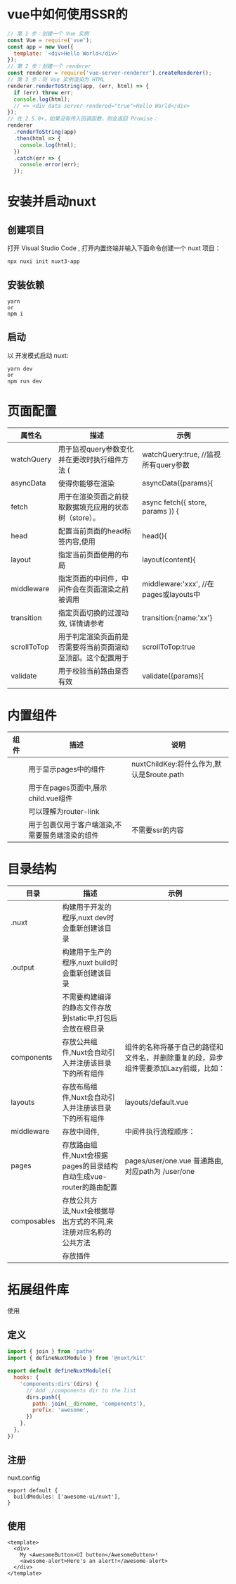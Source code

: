 # vue中如何使用SSR的

```javascript
// 第 1 步：创建一个 Vue 实例
const Vue = require('vue');
const app = new Vue({
  template: `<div>Hello World</div>`
});
// 第 2 步：创建一个 renderer
const renderer = require('vue-server-renderer').createRenderer();
// 第 3 步：将 Vue 实例渲染为 HTML
renderer.renderToString(app, (err, html) => {
  if (err) throw err;
  console.log(html);
  // => <div data-server-rendered="true">Hello World</div>
});
// 在 2.5.0+，如果没有传入回调函数，则会返回 Promise：
renderer
  .renderToString(app)
  .then(html => {
    console.log(html);
  })
  .catch(err => {
    console.error(err);
  });
```

# 安装并启动nuxt

## 创建项目

打开 Visual Studio Code , 打开内置终端并输入下面命令创建一个 nuxt 项目：

```
npx nuxi init nuxt3-app
```

## 安装依赖

```
yarn
or
npm i
```

## 启动

以 开发模式启动 nuxt:

```
yarn dev
or
npm run dev
```

# 页面配置

| 属性名 | 描述 | 示例 | 
| -- | -- | -- |
| watchQuery | 用于监视query参数变化并在更改时执行组件方法 ( | watchQuery:true,    //监视所有query参数 | 
| asyncData | 使得你能够在渲染 | asyncData({params}{ | 
| fetch | 用于在渲染页面之前获取数据填充应用的状态树（store）。 | async fetch({ store, params }) { | 
| head | 配置当前页面的head标签内容,使用 | head(){ | 
| layout | 指定当前页面使用的布局 | layout(content){ | 
| middleware | 指定页面的中间件，中间件会在页面渲染之前被调用 | middleware:'xxx',    //在pages或layouts中 | 
| transition | 指定页面切换的过渡动效, 详情请参考 | transition:{name:'xx'} | 
| scrollToTop | 用于判定渲染页面前是否需要将当前页面滚动至顶部。这个配置用于 | scrollToTop:true | 
| validate | 用于校验当前路由是否有效 | validate({params}{ | 


# 内置组件

| 组件 | 描述 | 说明 | 
| -- | -- | -- |
| <nuxt/> | 用于显示pages中的组件 | nuxtChildKey:将什么作为<router-view/>,默认是$route.path | 
| <nuxt-child/> | 用于在pages页面中,展示child.vue组件 |   | 
| <nuxt-link/> | 可以理解为router-link | <NuxtLink to="{path:'/login',params:{参数键值对},query:{参数键值对}}" /> | 
| <ClientOnly/> | 用于包裹仅用于客户端渲染,不需要服务端渲染的组件 | <ClientOnly>不需要ssr的内容</ClientOnly> | 


# 目录结构

| 目录 | 描述 | 示例 | 
| -- | -- | -- |
| .nuxt | 构建用于开发的程序,nuxt dev时会重新创建该目录 |   | 
| .output | 构建用于生产的程序,nuxt build时会重新创建该目录 |   | 
|  | 不需要构建编译的静态文件存放到static中,打包后会放在根目录 |   | 
| components | 存放公共组件,Nuxt会自动引入并注册该目录下的所有组件 | 组件的名称将基于自己的路径和文件名，并删除重复的段，异步组件需要添加Lazy前缀，比如：  | 
| layouts | 存放布局组件,Nuxt会自动引入并注册该目录下的所有组件 | layouts/default.vue | 
| middleware | 存放中间件, | 中间件执行流程顺序： | 
| pages | 存放路由组件,Nuxt会根据pages的目录结构自动生成vue-router的路由配置 | pages/user/one.vue    普通路由,对应path为  /user/one | 
| composables | 存放公共方法,Nuxt会根据导出方式的不同,来注册对应名称的公共方法 | <template><div>{{ 公共方法名() }}</div></template> | 
|  | 存放插件 |   | 


# 拓展组件库

使用

## 定义

```javascript
import { join } from 'pathe'
import { defineNuxtModule } from '@nuxt/kit'

export default defineNuxtModule({
  hooks: {
    'components:dirs'(dirs) {
      // Add ./components dir to the list
      dirs.push({
        path: join(__dirname, 'components'),
        prefix: 'awesome',
      })
    },
  },
})
```

## 注册

nuxt.config

```
export default {
  buildModules: ['awesome-ui/nuxt'],
}

```

## 使用

```
<template>
  <div>
    My <AwesomeButton>UI button</AwesomeButton>!
    <awesome-alert>Here's an alert!</awesome-alert>
  </div>
</template>

```